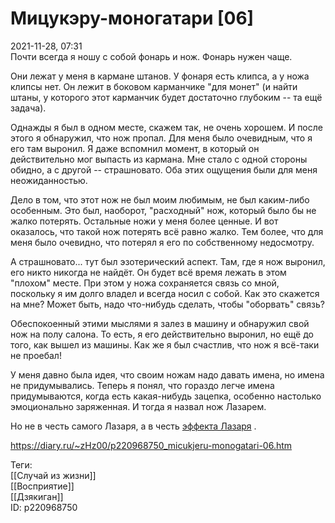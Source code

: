 Мицукэру-моногатари [06]
=========================

   
 2021-11-28, 07:31   
  Почти всегда я ношу с собой фонарь и нож. Фонарь нужен чаще.   
   
 Они лежат у меня в кармане штанов. У фонаря есть клипса, а у ножа клипсы нет. Он лежит в боковом карманчике "для монет" (и найти штаны, у которого этот карманчик будет достаточно глубоким -- та ещё задача).   
   
 Однажды я был в одном месте, скажем так, не очень хорошем. И после этого я обнаружил, что нож пропал. Для меня было очевидным, что я его там выронил. Я даже вспомнил момент, в который он действительно мог выпасть из кармана. Мне стало с одной стороны обидно, а с другой -- страшновато. Оба этих ощущения были для меня неожиданностью.   
   
 Дело в том, что этот нож не был моим любимым, не был каким-либо особенным. Это был, наоборот, "расходный" нож, который было бы не жалко потерять. Остальные ножи у меня более ценные. И вот оказалось, что такой нож потерять всё равно жалко. Тем более, что для меня было очевидно, что потерял я его по собственному недосмотру.   
   
 А страшновато... тут был эзотерический аспект. Там, где я нож выронил, его никто никогда не найдёт. Он будет всё время лежать в этом "плохом" месте. При этом у ножа сохраняется связь со мной, поскольку я им долго владел и всегда носил с собой. Как это скажется на мне? Может быть, надо что-нибудь сделать, чтобы "оборвать" связь?   
   
 Обеспокоенный этими мыслями я залез в машину и обнаружил свой нож на полу салона. То есть, я его действительно выронил, но ещё до того, как вышел из машины. Как же я был счастлив, что нож я всё-таки не проебал!   
   
 У меня давно была идея, что своим ножам надо давать имена, но имена не придумывались. Теперь я понял, что гораздо легче имена придумываются, когда есть какая-нибудь зацепка, особенно настолько эмоционально заряженная. И тогда я назвал нож Лазарем.   
   
 Но не в честь самого Лазаря, а в честь  [эффекта Лазаря](https://ru.wikipedia.org/wiki/%D0%AD%D1%84%D1%84%D0%B5%D0%BA%D1%82_%D0%9B%D0%B0%D0%B7%D0%B0%D1%80%D1%8F)  .   
    
 <https://diary.ru/~zHz00/p220968750_micukjeru-monogatari-06.htm>   
   
 Теги:   
 [[Случай из жизни]]   
 [[Восприятие]]   
 [[Дзякиган]]   
 ID: p220968750